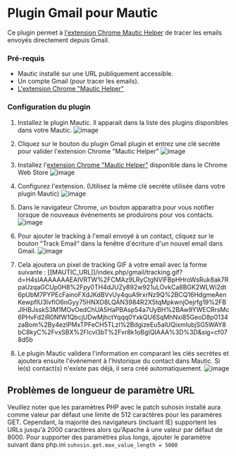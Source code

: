 # Plugin Gmail pour Mautic
Ce plugin permet à [l'extension Chrome Mautic Helper](https://chrome.google.com/webstore/category/extensions) de tracer les emails envoyés directement depuis Gmail.

### Pré-requis

- Mautic installé sur une URL publiquement accessible.
- Un compte Gmail (pour tracer les emails).
- [L'extension Chrome "Mautic Helper"](https://chrome.google.com/webstore/category/extensions)

### Configuration du plugin
1. Installez le plugin Mautic. Il apparait dans la liste des plugins disponibles dans votre Mautic.
![image](https://cloud.githubusercontent.com/assets/2924026/18927139/dc426b0e-8577-11e6-934d-d428c2bf8cef.png)

2. Cliquez sur le bouton du plugin Gmail plugin et entrez une clé secrète pour valider l'extension Chrome "Mautic Helper"
![image](https://cloud.githubusercontent.com/assets/2924026/18927155/f336b23e-8577-11e6-99a7-9e1e5b493f5c.png)

3. Installez l'[extension Chrome "Mautic Helper"](https://chrome.google.com/webstore/category/extensions) disponible dans le Chrome Web Store
![image](https://cloud.githubusercontent.com/assets/2924026/18927690/2c995d2c-857a-11e6-9870-c5bf5b27e3be.png)

4. Configurez l'extension. (Utilisez la même clé secrète utilisée dans votre plugin Mautic)
![image](https://cloud.githubusercontent.com/assets/2924026/18927264/63b57608-8578-11e6-8721-07c0422ab9b8.png)

5. Dans le navigateur Chrome, un bouton apparaitra pour vous notifier lorsque de nouveaux événements se produirons pour vos contacts.
![image](https://cloud.githubusercontent.com/assets/2924026/18927593/cea645ea-8579-11e6-90e3-d760d0d0d682.png)

6. Pour ajouter le tracking à l'email envoyé à un contact, cliquez sur le bouton "Track Email“ dans la fenêtre d'écriture d'un nouvel email dans Gmail.
![image](https://cloud.githubusercontent.com/assets/2924026/18927624/e54bd2f6-8579-11e6-92f1-880fcc1c5839.png)

7. Cela ajoutera un pixel de tracking GIF à votre email avec la forme suivante :  [[MAUTIC_URL]]/index.php/gmail/tracking.gif?d=H4sIAAAAAAAEAIVRTW%2FCMAz9LRyCtgNVlFBpHHroWsRuk8ak7RpaUzqaGCUp0H8%2Fpy0TH4dJUZy892w921uLOvkCa8BGK2WLWi2dt6pUbM7PYPEcFainoFXdJKdBVvUy4quA9rxrNz9Q%2BCQ16HdgmeAenKewpfIU3lvfIO6nGyy75HNXO8LQAN3984R2X5tqMpkwnjOejrfg19%2FBJIHBJsskS3M1MOvOedChUA5HaPBAsp54a7UyBH%2BAw9YWECRrsMc6PHvFd2iR0NfW1QbcjUDwMjhctYqqq0YxkQU6SqMhNxi85GeoD8p0134zaBom%2By4ezlPMxTPFeCH5TLzI%2BdgizeEu5aIUQixmIubjSG5WAY8bC8kyC%2FvxSBX%2Flcvl3bT%2Fvr8k1oBgIQIAAA%3D%3D&sig=cf078d5b

8. Le plugin Mautic validera l'information en comparant les clés secrètes et ajoutera ensuite l'événement à l'historique du contact dans Mautic. Si le(s) contact(s) n'existe pas déjà, il sera créé automatiquement.
![image](https://cloud.githubusercontent.com/assets/2924026/18927644/f70f71fa-8579-11e6-91be-6acaba36e7e6.png)

## Problèmes de longueur de paramètre URL
Veuillez noter que les paramètres PHP avec le patch suhosin installé aura comme valeur par défaut une limite de 512 caractères pour les paramères GET. Cependant, la majorité des navigateurs (incluant IE) supportent les URLs jusqu'à 2000 caractères alors qu'Apache à une valeur par défaut de 8000.
Pour supporter des paramètres plus longs, ajouter le paramètre suivant dans php.ini
`suhosin.get.max_value_length = 5000`
